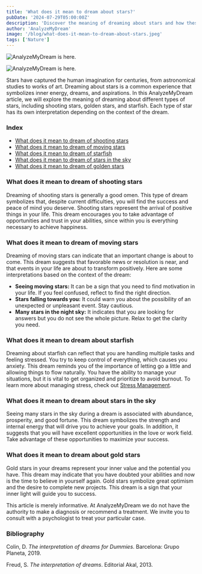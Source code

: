 ```yaml
---
title: 'What does it mean to dream about stars?'
pubDate: '2024-07-29T05:00:00Z'
description: 'Discover the meaning of dreaming about stars and how these dreams can reflect your inner energy, dreams, illusions, and desires.'
author: 'AnalyzeMyDream'
image: '/blog/what-does-it-mean-to-dream-about-stars.jpeg'
tags: ['Nature']
---
```


![AnalyzeMyDream is here.](/blog/what-does-it-mean-to-dream-about-stars.jpeg)

![AnalyzeMyDream is here.](/blog/stars.jpeg)

Stars have captured the human imagination for centuries, from astronomical studies to works of art. Dreaming about stars is a common experience that symbolizes inner energy, dreams, and aspirations. In this AnalyzeMyDream article, we will explore the meaning of dreaming about different types of stars, including shooting stars, golden stars, and starfish. Each type of star has its own interpretation depending on the context of the dream.

### Index

- [What does it mean to dream of shooting stars](#what-does-it-mean-to-dream-of-shooting-stars)
- [What does it mean to dream of moving stars](#what-does-it-mean-to-dream-of-moving-stars)
- [What does it mean to dream of starfish](#what-does-it-mean-to-dream-of-starfish)
- [What does it mean to dream of stars in the sky](#what-does-it-mean-to-dream-of-stars-in-the-sky)
- [What does it mean to dream of golden stars](#what-does-it-mean-to-dream-of-golden-stars)

### What does it mean to dream of shooting stars

Dreaming of shooting stars is generally a good omen. This type of dream symbolizes that, despite current difficulties, you will find the success and peace of mind you deserve. Shooting stars represent the arrival of positive things in your life. This dream encourages you to take advantage of opportunities and trust in your abilities, since within you is everything necessary to achieve happiness. 

### What does it mean to dream of moving stars

Dreaming of moving stars can indicate that an important change is about to come. This dream suggests that favorable news or resolution is near, and that events in your life are about to transform positively. Here are some interpretations based on the context of the dream:

- **Seeing moving stars:** It can be a sign that you need to find motivation in your life. If you feel confused, reflect to find the right direction.
- **Stars falling towards you:** It could warn you about the possibility of an unexpected or unpleasant event. Stay cautious.
- **Many stars in the night sky:** It indicates that you are looking for answers but you do not see the whole picture. Relax to get the clarity you need.

### What does it mean to dream about starfish

Dreaming about starfish can reflect that you are handling multiple tasks and feeling stressed. You try to keep control of everything, which causes you anxiety. This dream reminds you of the importance of letting go a little and allowing things to flow naturally. You have the ability to manage your situations, but it is vital to get organized and prioritize to avoid burnout. To learn more about managing stress, check out [Stress Management](#).

### What does it mean to dream about stars in the sky

Seeing many stars in the sky during a dream is associated with abundance, prosperity, and good fortune. This dream symbolizes the strength and internal energy that will drive you to achieve your goals. In addition, it suggests that you will have excellent opportunities in the love or work field. Take advantage of these opportunities to maximize your success.

### What does it mean to dream about gold stars

Gold stars in your dreams represent your inner value and the potential you have. This dream may indicate that you have doubted your abilities and now is the time to believe in yourself again. Gold stars symbolize great optimism and the desire to complete new projects. This dream is a sign that your inner light will guide you to success.

This article is merely informative. At AnalyzeMyDream we do not have the authority to make a diagnosis or recommend a treatment. We invite you to consult with a psychologist to treat your particular case.

### Bibliography

Colin, D. *The interpretation of dreams for Dummies*. Barcelona: Grupo Planeta, 2019.

Freud, S. *The interpretation of dreams*. Editorial Akal, 2013.